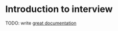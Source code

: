 # Introduction to interview

TODO: write [great documentation](http://jacobian.org/writing/what-to-write/)
